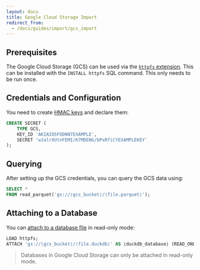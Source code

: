```yaml
---
layout: docu
title: Google Cloud Storage Import
redirect_from:
  - /docs/guides/import/gcs_import
---
```


## Prerequisites

The Google Cloud Storage (GCS) can be used via the [`httpfs` extension](../../extensions/httpfs).
This can be installed with the `INSTALL httpfs` SQL command. This only needs to be run once.

## Credentials and Configuration

You need to create [HMAC keys](https://console.cloud.google.com/storage/settings;tab=interoperability) and declare them:

```sql
CREATE SECRET (
    TYPE GCS,
    KEY_ID 'AKIAIOSFODNN7EXAMPLE',
    SECRET 'wJalrXUtnFEMI/K7MDENG/bPxRfiCYEXAMPLEKEY'
);
```

## Querying

After setting up the GCS credentials, you can query the GCS data using:

```sql
SELECT *
FROM read_parquet('gs://⟨gcs_bucket⟩/⟨file.parquet⟩');
```

## Attaching to a Database

You can [attach to a database file](duckdb_over_https_or_s3) in read-only mode:

```sql
LOAD httpfs;
ATTACH 'gs://⟨gcs_bucket⟩/⟨file.duckdb⟩' AS ⟨duckdb_database⟩ (READ_ONLY);
```

> Databases in Google Cloud Storage can only be attached in read-only mode.
